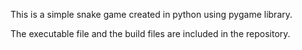 This is a simple snake game created in python using pygame library.

The executable file and the build files are included in the repository.

